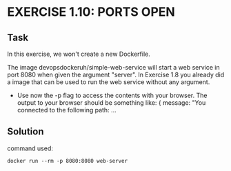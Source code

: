 # EXERCISE 1.10: PORTS OPEN
## Task
In this exercise, we won't create a new Dockerfile.

The image devopsdockeruh/simple-web-service will start a web service in port 8080 when given the argument "server". In Exercise 1.8 you already did a image that can be used to run the web service without any argument.

- Use now the -p flag to access the contents with your browser. The output to your browser should be something like: { message: "You connected to the following path: ...

## Solution
command used:
```
docker run --rm -p 8080:8080 web-server
```
